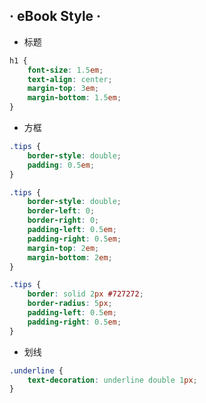 ## · eBook Style ·

- 标题

```css
h1 {
    font-size: 1.5em;
    text-align: center;
    margin-top: 3em;
    margin-bottom: 1.5em;
}
```

- 方框

```css
.tips {
    border-style: double;
    padding: 0.5em;
}
```
```css
.tips {
    border-style: double;
    border-left: 0;
    border-right: 0;
    padding-left: 0.5em;
    padding-right: 0.5em;
    margin-top: 2em;
    margin-bottom: 2em;
}
```
```css
.tips {
    border: solid 2px #727272;
    border-radius: 5px;
    padding-left: 0.5em;
    padding-right: 0.5em;
}
```

- 划线

```css
.underline {
    text-decoration: underline double 1px;
}
```
